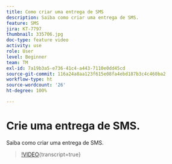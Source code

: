 ```yaml
---
title: Como criar uma entrega de SMS
description: Saiba como criar uma entrega de SMS.
feature: SMS
jira: KT-7797
thumbnail: 335706.jpg
doc-type: feature video
activity: use
role: User
level: Beginner
team: TM
exl-id: 7a19b3a5-e736-41c4-a443-7110e0dd45cd
source-git-commit: 116a24a8aa123f615e08fa4ebd187b3c4c460ba2
workflow-type: ht
source-wordcount: '26'
ht-degree: 100%

---
```


# Crie uma entrega de SMS.

Saiba como criar uma entrega de SMS.

>[!VIDEO](https://video.tv.adobe.com/v/335706?quality=12&learn=on){transcript=true}
